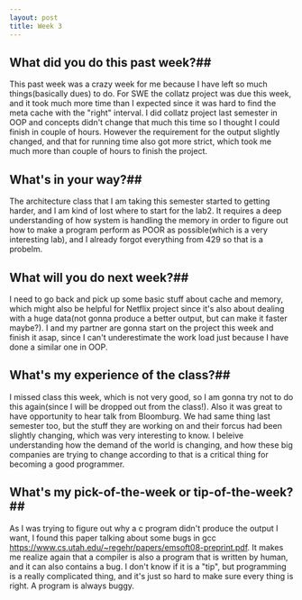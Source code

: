 ```yaml
---
layout: post
title: Week 3
---
```



## What did you do this past week?##
  This past week was a crazy week for me because I have left so much things(basically dues) to do. For SWE the collatz project was due this week, and it took much more time than I expected since it was hard to find the meta cache with the "right" interval. I did collatz project last semester in OOP and concepts didn't change that much this time so I thought I could finish in couple of hours. However the requirement for the output slightly changed, and that for running time also got more strict, which took me much more than couple of hours to finish the project.
## What's in your way?##
  The architecture class that I am taking this semester started to getting harder, and I am kind of lost where to start for the lab2. It requires a deep understanding of how system is handling the memory in order to figure out how to make a program perform as POOR as possible(which is a very interesting lab), and I already forgot everything from 429 so that is a probelm.
  
## What will you do next week?##
  I need to go back and pick up some basic stuff about cache and memory, which might also be helpful for Netflix project since it's also about dealing with a huge data(not gonna produce a better output, but can make it faster maybe?). I and my partner are gonna start on the project this week and finish it asap, since I can't underestimate the work load just because I have done a similar one in OOP.

## What's my experience of the class?##
  I missed class this week, which is not very good, so I am gonna try not to do this again(since I will be dropped out from the class!). Also it was great to have opportunity to hear talk from Bloomburg. We had same thing last semester too, but the stuff they are working on and their forcus had been slightly changing, which was very interesting to know. I beleive understanding how the demand of the world is changing, and how these big companies are trying to change according to that is a critical thing for becoming a good programmer.

## What's my pick-of-the-week or tip-of-the-week?##
  As I was trying to figure out why a c program didn't produce the output I want, I found this paper talking about some bugs in gcc https://www.cs.utah.edu/~regehr/papers/emsoft08-preprint.pdf. It makes me realize again that a compiler is also a program that is written by human, and it can also contains a bug. I don't know if it is a "tip", but programming is a really complicated thing, and it's just so hard to make sure every thing is right. A program is always buggy.
